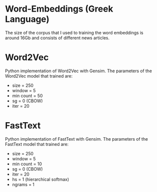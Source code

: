 # Word-Embeddings (Greek Language)
The size of the corpus that I used to training the word embeddings is around 16Gb and consists of different news articles. 

# Word2Vec
Python implementation of Word2Vec with Gensim. The parameters of the Word2Vec model that trained are:
* size = 250
* window = 5
* min count = 50
* sg = 0 (CBOW)
* iter = 20

# FastText
Python implementation of FastText with Gensim. The parameters of the FastText model that trained are:
* size = 250
* window = 5
* min count = 10
* sg = 0 (CBOW)
* iter = 20
* hs = 1 (hierarchical softmax)
* ngrams = 1


